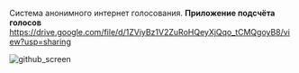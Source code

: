 Система анонимного интернет голосования. <b>Приложение подсчёта голосов</b> <br>
https://drive.google.com/file/d/1ZViyBz1V2ZuRoHQeyXjQqo_tCMQgoyB8/view?usp=sharing <br>

![github_screen](https://user-images.githubusercontent.com/22763909/74934016-fdb6cb00-5430-11ea-9952-59c13a694292.png)
